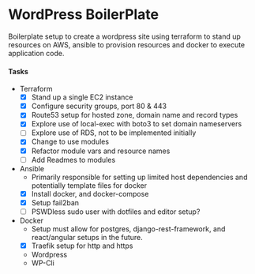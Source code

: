 # WordPress BoilerPlate
Boilerplate setup to create a wordpress site using terraform to stand up resources on AWS, ansible to provision resources and docker to execute application code. 
#### Tasks
- Terraform
    - [x] Stand up a single EC2 instance
    - [x] Configure security groups, port 80 & 443
    - [x] Route53 setup for hosted zone, domain name and record types
    - [x] Explore use of local-exec with boto3 to set domain nameservers
    - [ ] Explore use of RDS, not to be implemented initially
    - [x] Change to use modules
    - [x] Refactor module vars and resource names
    - [ ] Add Readmes to modules
- Ansible
    - Primarily responsible for setting up limited host dependencies and potentially template files for docker
    - [x] Install docker, and docker-compose 
    - [x] Setup fail2ban
    - [ ] PSWDless sudo user with dotfiles and editor setup?
- Docker
    - Setup must allow for postgres, django-rest-framework, and react/angular setups in the future. 
    - [x] Traefik setup for http and https
    - Wordpress
    - WP-Cli
